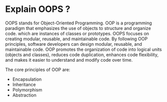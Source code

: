# Explain OOPS ?

OOPS stands for Object-Oriented Programming. OOP is a programming paradigm that emphasizes the 
use of objects to structure and organize code. which are instances of classes or prototypes. 
OOPS focuses on creating modular, reusable, and maintainable code. By following OOP principles, 
software developers can design modular, reusable, and maintainable code. OOP promotes the 
organization of code into logical units (objects and classes), reduces code duplication, enhances 
code flexibility, and makes it easier to understand and modify code over time.

The core principles of OOP are:

- Encapsulation
- Inheritance
- Polymorphism
- Abstraction


